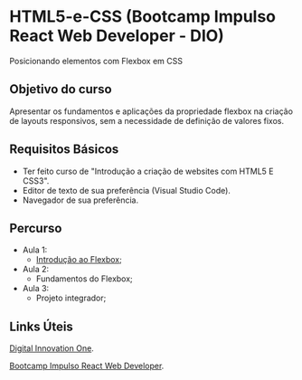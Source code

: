 # HTML5-e-CSS (Bootcamp Impulso React Web Developer - DIO)
Posicionando elementos com Flexbox em CSS


## Objetivo do curso
Apresentar os fundamentos e aplicações da propriedade flexbox na criação de layouts responsivos, sem a necessidade de definição de valores fixos.

## Requisitos Básicos
* Ter feito curso de "Introdução a criação de websites com HTML5 E CSS3".
* Editor de texto de sua preferência (Visual Studio Code).
* Navegador de sua preferência.

## Percurso
* Aula 1:
  * [Introdução ao Flexbox](https://github.com/Iann-rst/HTML5-e-CSS/tree/main/Aula%201%20-%20Introdução%20ao%20Flexbox);
* Aula 2:
  * Fundamentos do Flexbox;
* Aula 3:
  * Projeto integrador;

## Links Úteis
[Digital Innovation One](https://web.digitalinnovation.one/home).

[Bootcamp Impulso React Web Developer](https://web.digitalinnovation.one/track/impulso-react-web-developer).
